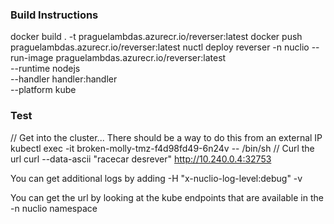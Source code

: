
### Build Instructions
docker build . -t praguelambdas.azurecr.io/reverser:latest
docker push praguelambdas.azurecr.io/reverser:latest 
nuctl deploy reverser -n nuclio --run-image praguelambdas.azurecr.io/reverser:latest \
    --runtime nodejs \
    --handler handler:handler \
    --platform kube

### Test
// Get into the cluster... There should be a way to do this from an external IP
kubectl exec -it broken-molly-tmz-f4d98fd49-6n24v -- /bin/sh
// Curl the url
curl --data-ascii "racecar desrever" http://10.240.0.4:32753

You can get additional logs by adding -H "x-nuclio-log-level:debug" -v

You can get the url by looking at the kube endpoints that are available in the -n nuclio namespace
